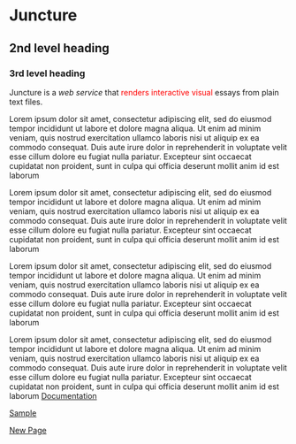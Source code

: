 <param ve-config 
       title="Digital PENI" 
       author="Ron"
       layout="vertical"   banner="https://upload.wikimedia.org/wikipedia/commons/thumb/f/f7/The_Great_Belt_Bridge%2C_Eastern_Bridge%2C_August_2020_-01.jpg/1024px-The_Great_Belt_Bridge%2C_Eastern_Bridge%2C_August_2020_-01.jpg">

# Juncture

## 2nd level heading

### 3rd level heading

Juncture is a _web service_ that <span style="color:red;">renders interactive visual</span> essays from plain text files.
<param ve-image url="https://upload.wikimedia.org/wikipedia/commons/b/b2/Ontluikende_bloemknoppen_van_een_Hosta_%27June%27._21-07-2020_%28d.j.b.%29_01.jpg" label="Flower buds of Hosta June." license="https://creativecommons.org/licenses/by-sa/4.0/deed.en">

Lorem ipsum dolor sit amet, consectetur adipiscing elit, sed do eiusmod tempor incididunt ut labore et dolore magna aliqua. Ut enim ad minim veniam, quis nostrud exercitation ullamco laboris nisi ut aliquip ex ea commodo consequat. Duis aute irure dolor in reprehenderit in voluptate velit esse cillum dolore eu fugiat nulla pariatur. Excepteur sint occaecat cupidatat non proident, sunt in culpa qui officia deserunt mollit anim id est laborum
<param ve-map>

Lorem ipsum dolor sit amet, consectetur adipiscing elit, sed do eiusmod tempor incididunt ut labore et dolore magna aliqua. Ut enim ad minim veniam, quis nostrud exercitation ullamco laboris nisi ut aliquip ex ea commodo consequat. Duis aute irure dolor in reprehenderit in voluptate velit esse cillum dolore eu fugiat nulla pariatur. Excepteur sint occaecat cupidatat non proident, sunt in culpa qui officia deserunt mollit anim id est laborum

Lorem ipsum dolor sit amet, consectetur adipiscing elit, sed do eiusmod tempor incididunt ut labore et dolore magna aliqua. Ut enim ad minim veniam, quis nostrud exercitation ullamco laboris nisi ut aliquip ex ea commodo consequat. Duis aute irure dolor in reprehenderit in voluptate velit esse cillum dolore eu fugiat nulla pariatur. Excepteur sint occaecat cupidatat non proident, sunt in culpa qui officia deserunt mollit anim id est laborum

Lorem ipsum dolor sit amet, consectetur adipiscing elit, sed do eiusmod tempor incididunt ut labore et dolore magna aliqua. Ut enim ad minim veniam, quis nostrud exercitation ullamco laboris nisi ut aliquip ex ea commodo consequat. Duis aute irure dolor in reprehenderit in voluptate velit esse cillum dolore eu fugiat nulla pariatur. Excepteur sint occaecat cupidatat non proident, sunt in culpa qui officia deserunt mollit anim id est laborum
[Documentation](help)

[Sample](https://www.google.com)

[New Page](new-page)
